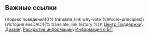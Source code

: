 Важные ссылки
---
[Кодекс поведения]({% translate_link why-vote %}#core-principles)\\
[История eosDAC]({% translate_link history %})\\
[Центр Поддержки](https://eosdac.zendesk.com/)\\
[Дизайн](/styleguide)\\
[Раскрытие информации](https://steemit.com/eos/@shadow82/zayavlenie-o-cobstvennosti-i-kodeks-povedeniya)\\
[Информация о БП](/bp.json)
